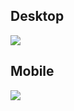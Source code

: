 ## Desktop

![]('./src/assets/screenshotDesktop.png')

## Mobile

![]('./src/assets/screenshotMobile.png)
